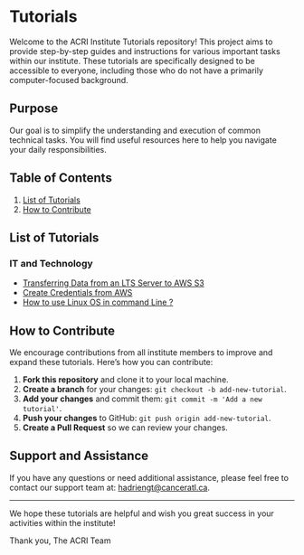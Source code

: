 # Tutorials

Welcome to the ACRI Institute Tutorials repository! This project aims to provide step-by-step guides and instructions for various important tasks within our institute. These tutorials are specifically designed to be accessible to everyone, including those who do not have a primarily computer-focused background.

## Purpose

Our goal is to simplify the understanding and execution of common technical tasks. You will find useful resources here to help you navigate your daily responsibilities.

## Table of Contents

1. [List of Tutorials](#list-of-tutorials)
2. [How to Contribute](#how-to-contribute)


## List of Tutorials

### IT and Technology

- [Transferring Data from an LTS Server to AWS S3](./Transfert_data_LTS_to_AWS_s3.md)
- [Create Credentials from AWS](./get_aws_credentials.md)
- [How to use Linux OS in command Line ?](./how_to_use_Linux_cmd.md)


## How to Contribute

We encourage contributions from all institute members to improve and expand these tutorials. Here’s how you can contribute:

1. **Fork this repository** and clone it to your local machine.
2. **Create a branch** for your changes: `git checkout -b add-new-tutorial`.
3. **Add your changes** and commit them: `git commit -m 'Add a new tutorial'`.
4. **Push your changes** to GitHub: `git push origin add-new-tutorial`.
5. **Create a Pull Request** so we can review your changes.


## Support and Assistance

If you have any questions or need additional assistance, please feel free to contact our support team at: [hadriengt@canceratl.ca](mailto:hadriengt@canceratl.ca).

---

We hope these tutorials are helpful and wish you great success in your activities within the institute!

Thank you,
The ACRI Team
